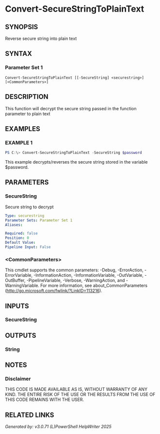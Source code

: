 ﻿# Convert-SecureStringToPlainText

## SYNOPSIS
Reverse secure string into plain text

## SYNTAX

### Parameter Set 1
```
Convert-SecureStringToPlainText [[-SecureString] <securestring>] [<CommonParameters>]
```

## DESCRIPTION
This function will decrypt the secure string passed in the function parameter to plain text

## EXAMPLES

### EXAMPLE 1

```powershell
PS C:\> Convert-SecureStringToPlainText -SecureString $password
```

This example decrypts/reverses the secure string stored in the variable $password.

## PARAMETERS

### SecureString
Secure string to decrypt

```yaml
Type: securestring
Parameter Sets: Parameter Set 1
Aliases: 

Required: false
Position: 0
Default Value: 
Pipeline Input: False
```

### \<CommonParameters\>
This cmdlet supports the common parameters: -Debug, -ErrorAction, -ErrorVariable, -InformationAction, -InformationVariable, -OutVariable, -OutBuffer, -PipelineVariable, -Verbose, -WarningAction, and -WarningVariable. For more information, see about_CommonParameters (http://go.microsoft.com/fwlink/?LinkID=113216).

## INPUTS

### SecureString


## OUTPUTS

### String


## NOTES

### Disclaimer
THIS CODE IS MADE AVAILABLE AS IS, WITHOUT WARRANTY OF ANY KIND. THE ENTIRE RISK OF THE USE OR THE RESULTS FROM THE USE OF THIS CODE REMAINS WITH THE USER.

## RELATED LINKS


*Generated by: v3.0.71 (L)PowerShell HelpWriter 2025*
